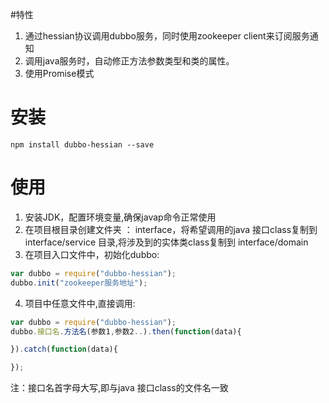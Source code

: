#特性
1. 通过hessian协议调用dubbo服务，同时使用zookeeper client来订阅服务通知
2. 调用java服务时，自动修正方法参数类型和类的属性。
3. 使用Promise模式

# 安装
`npm install dubbo-hessian --save`


# 使用
1. 安装JDK，配置环境变量,确保javap命令正常使用
2. 在项目根目录创建文件夹 ： interface，将希望调用的java 接口class复制到 interface/service 目录,将涉及到的实体类class复制到 interface/domain
3. 在项目入口文件中，初始化dubbo:
``` javascript
var dubbo = require("dubbo-hessian");
dubbo.init("zookeeper服务地址");
```
4. 项目中任意文件中,直接调用:
``` javascript
var dubbo = require("dubbo-hessian");
dubbo.接口名.方法名(参数1,参数2..).then(function(data){

}).catch(function(data){

});
```
注：接口名首字母大写,即与java 接口class的文件名一致